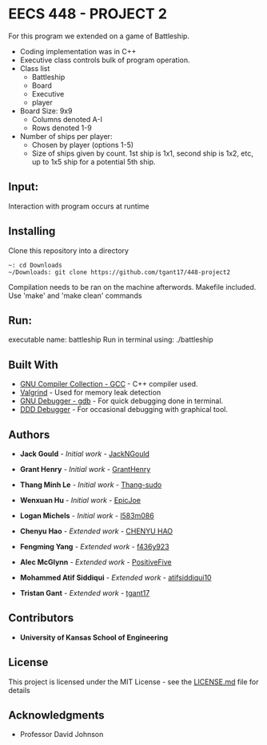 # EECS 448 - PROJECT 2
 For this program we extended on a game of Battleship.
 * Coding implementation was in C++
 * Executive class controls bulk of program operation.
 * Class list
   * Battleship
   * Board
   * Executive
   * player
 * Board Size: 9x9
   * Columns denoted A-I
   * Rows denoted 1-9
 * Number of ships per player:
   * Chosen by player (options 1-5)
   * Size of ships given by count. 1st ship is 1x1, second ship is 1x2, etc, up to 1x5 ship for a potential 5th ship. 
## Input:
Interaction with program occurs at runtime

## Installing

Clone this repository into a directory
```
~: cd Downloads
~/Downloads: git clone https://github.com/tgant17/448-project2
```

Compilation needs to be ran on the machine afterwords. Makefile included. Use 'make' and 'make clean' commands

## Run:
executable name: battleship
Run in terminal using: ./battleship

## Built With
* [GNU Compiler Collection - GCC](https://gcc.gnu.org/) - C++ compiler used. 
* [Valgrind](https://valgrind.org/) - Used for memory leak detection
* [GNU Debugger - gdb](https://www.gnu.org/savannah-checkouts/gnu/gdb/index.html) - For quick debugging done in terminal. 
* [DDD Debugger](https://www.gnu.org/software/ddd/) - For occasional debugging with graphical tool.

## Authors

* **Jack Gould** - *Initial work* - [JackNGould](https://github.com/JackNGould)
* **Grant Henry** - *Initial work* - [GrantHenry](https://github.com/gkhenry142)
* **Thang Minh Le** - *Initial work* - [Thang-sudo](https://github.com/Thang-sudo)
* **Wenxuan Hu** - *Initial work* - [EpicJoe](https://github.com/EpicJoe)
* **Logan Michels** - *Initial work* - [l583m086](https://github.com/l583m086)

* **Chenyu Hao** - *Extended work* - [CHENYU HAO](https://github.com/c082h002)
* **Fengming Yang** - *Extended work* - [f436y923](https://github.com/f436y923)
* **Alec McGlynn** - *Extended work* - [PositiveFive](https://github.com/PositiveFive)
* **Mohammed Atif Siddiqui** - *Extended work* - [atifsiddiqui10](https://github.com/atifsiddiqui10)
* **Tristan Gant** - *Extended work* - [tgant17](https://github.com/tgant17)

## Contributors

* **University of Kansas School of Engineering** 

## License

This project is licensed under the MIT License - see the [LICENSE.md](LICENSE.md) file for details

## Acknowledgments

* Professor David Johnson
